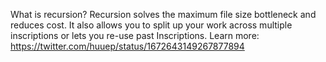 What is recursion?
Recursion solves the maximum file size bottleneck and reduces cost. It also allows you to split up your work across multiple inscriptions or lets you re-use past Inscriptions.
Learn more: https://twitter.com/huuep/status/1672643149267877894